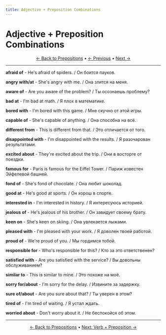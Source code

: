 ```yaml
---
title: Adjective + Preposition Combinations
---
```


# Adjective + Preposition Combinations



<div align="center" markdown="1">

[← Back to Prepositions](./README.md) • [← Previous](04-common-expressions.md) • [Next →](06-verb-combinations.md)

</div>

---


**afraid of** - He's afraid of spiders. / Он боится пауков.

**angry with/at** - She's angry with me. / Она злится на меня.

**aware of** - Are you aware of the problem? / Ты осознаешь проблему?

**bad at** - I'm bad at math. / Я плох в математике.

**bored with** - I'm bored with this game. / Мне скучно от этой игры.

**capable of** - She's capable of anything. / Она способна на всё.

**different from** - This is different from that. / Это отличается от того.

**disappointed with** - I'm disappointed with the results. / Я разочарован результатами.

**excited about** - They're excited about the trip. / Они в восторге от поездки.

**famous for** - Paris is famous for the Eiffel Tower. / Париж известен Эйфелевой башней.

**fond of** - She's fond of chocolate. / Она любит шоколад.

**good at** - He's good at sports. / Он хорош в спорте.

**interested in** - I'm interested in history. / Я интересуюсь историей.

**jealous of** - He's jealous of his brother. / Он завидует своему брату.

**keen on** - She's keen on skiing. / Она увлекается лыжами.

**pleased with** - I'm pleased with your work. / Я доволен твоей работой.

**proud of** - We're proud of you. / Мы гордимся тобой.

**responsible for** - Who's responsible for this? / Кто за это ответственен?

**satisfied with** - Are you satisfied with the service? / Вы довольны обслуживанием?

**similar to** - This is similar to mine. / Это похоже на моё.

**sorry for/about** - I'm sorry for the delay. / Извините за задержку.

**sure of/about** - Are you sure about that? / Ты уверен в этом?

**tired of** - I'm tired of waiting. / Я устал ждать.

**worried about** - Don't worry about it. / Не беспокойся об этом.

---

<div align="center" markdown="1">

[← Back to Prepositions](./README.md) • [Next: Verb + Preposition →](06-verb-combinations.md)

</div>
